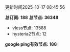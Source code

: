 更新时间2025-10-17 08:45:56

**总订阅: 188**
**总节点: 36348**
- vless节点: 13588
- hysteria2节点: 12

**google ping有效节点: 188**

